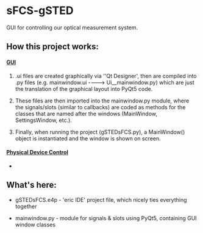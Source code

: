 # sFCS-gSTED

GUI for controlling our optical measurement system.

## How this project works:

#### <u>GUI</u>

1. .ui files are created graphically via ''Qt Designer', then are compiled into .py files (e.g. mainwindow.ui ----> Ui__mainwindow.py) which are just the translation of the graphical layout into PyQt5 code.

2. These files are then imported into the mainwindow.py module, where the signals/slots (similar to callbacks) are coded as methods for the classes that are named after the windows (MainWindow, SettingsWindow, etc.).

3. Finally, when running the project (gSTEDsFCS.py), a MainWindow() object is instantiated and the window is shown on screen.

#### <u>Physical Device Control</u>

- 

## What's here:

- gSTEDsFCS.e4p - 'eric IDE' project file, which nicely ties everything together

- mainwindow.py - module for signals & slots using PyQt5, containing GUI window classes
